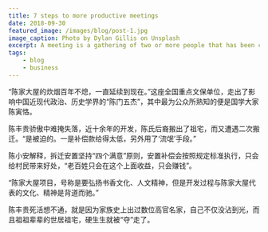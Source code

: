 ```yaml
---
title: 7 steps to more productive meetings
date: 2018-09-30
featured_image: /images/blog/post-1.jpg
image_caption: Photo by Dylan Gillis on Unsplash
excerpt: A meeting is a gathering of two or more people that has been convened for the purpose of achieving a common goal through verbal interaction.
tags:
    - blog
    - business
---
```

“陈家大屋的炊烟百年不熄，一直延续到现在。”这座全国重点文保单位，走出了影响中国近现代政治、历史学界的“陈门五杰”，其中最为公众所熟知的便是国学大家陈寅恪。

陈丰贵骄傲中难掩失落，近十余年的开发，陈氏后裔搬出了祖宅，而又遭遇二次搬迁。“是被迫的。一是补偿款给得太低，另外用了‘流氓’手段。”

陈小安解释，拆迁安置坚持“四个满意”原则，安置补偿会按照规定标准执行，只会给村民带来好处，“老百姓只会在这个上面收益，只会赚钱”。

“陈家大屋项目，号称是要弘扬书香文化、人文精神，但是开发过程与陈家大屋代表的文化、精神是背道而驰。”

陈丰贵死活想不通，就是因为家族史上出过数位高官名家，自己不仅没沾到光，而且祖祖辈辈的世居祖宅，硬生生就被“夺”走了。
